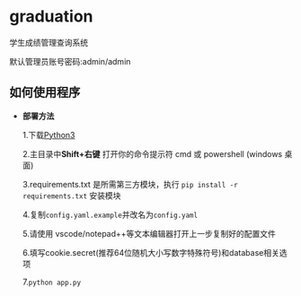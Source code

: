 # graduation

学生成绩管理查询系统

默认管理员账号密码:admin/admin

## 如何使用程序

- **部署方法**

    1.下载[Python3](https://www.python.org/downloads/)

    2.主目录中**Shift+右键** 打开你的命令提示符 cmd 或 powershell (windows 桌面)

    3.requirements.txt 是所需第三方模块，执行 `pip install -r requirements.txt` 安装模块

    4.复制`config.yaml.example`并改名为`config.yaml`

    5.请使用 vscode/notepad++等文本编辑器打开上一步复制好的配置文件

    6.填写cookie.secret(推荐64位随机大小写数字特殊符号)和database相关选项

    7.`python app.py`
